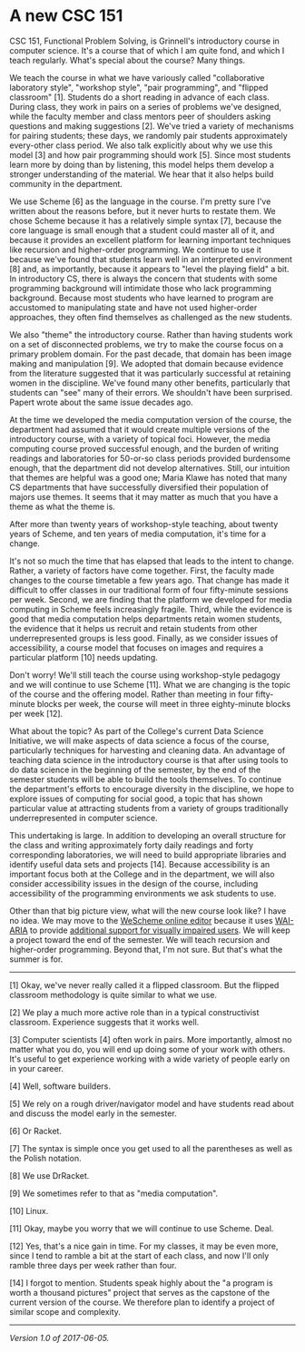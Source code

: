 A new CSC 151
=============

CSC 151, Functional Problem Solving, is Grinnell's introductory course
in computer science.  It's a course that of which I am quite fond, and
which I teach regularly.  What's special about the course?  Many
things.

We teach the course in what we have variously called "collaborative
laboratory style", "workshop style", "pair programming", and "flipped
classroom" [1].  Students do a short reading in advance of
each class.  During class, they work in pairs on a series of problems
we've designed, while the faculty member and class mentors peer of
shoulders asking questions and making suggestions [2].  We've tried a
variety of mechanisms for pairing students; these days, we randomly pair
students approximately every-other class period.  We also talk explicitly
about why we use this model [3] and how pair programming should work [5].
Since most students learn more by doing than by listening, this model 
helps them develop a stronger understanding of the material.  We hear
that it also helps build community in the department.

We use Scheme [6] as the language in the course.  I'm pretty sure I've
written about the reasons before, but it never hurts to restate them.
We chose Scheme because it has a relatively simple syntax [7], because
the core language is small enough that a student could master all of it,
and because it provides an excellent platform for learning important
techniques like recursion and higher-order programming.  We continue to
use it because we've found that students learn well in an interpreted
environment [8] and, as importantly, because it appears to "level the
playing field" a bit.  In introductory CS, there is always the concern
that students with some programming background will intimidate those who
lack programming background.  Because most students who have learned
to program are accustomed to manipulating state and have not used
higher-order approaches, they often find themselves as challenged as
the new students.

We also "theme" the introductory course.  Rather than having students
work on a set of disconnected problems, we try to make the course
focus on a primary problem domain.  For the past decade, that domain
has been image making and manipulation [9].  We adopted that domain
because evidence from the literature suggested that it was particularly
successful at retaining women in the discipline.  We've found many
other benefits, particularly that students can "see" many of their
errors.  We shouldn't have been surprised.  Papert wrote about the
same issue decades ago.  

At the time we developed the media computation version of the course,
the department had assumed that it would create multiple versions of the
introductory course, with a variety of topical foci.  However, the media
computing course proved successful enough, and the burden of writing
readings and laboratories for 50-or-so class periods provided burdensome
enough, that the department did not develop alternatives.  Still, our
intuition that themes are helpful was a good one; Maria Klawe has noted
that many CS departments that have successfully diversified their 
population of majors use themes.  It seems that it may matter as much
that you have a theme as what the theme is.

After more than twenty years of workshop-style teaching, about twenty
years of Scheme, and ten years of media computation, it's time for
a change.

It's not so much the time that has elapsed that leads to the intent to
change.  Rather, a variety of factors have come together.  First,
the faculty made changes to the course timetable a few years ago.
That change has made it difficult to offer classes in our
traditional form of four fifty-minute sessions per week.  Second, we
are finding that the platform we developed for media computing in Scheme
feels increasingly fragile.  Third, while the evidence is good that media
computation helps departments retain women students, the evidence that
it helps us recruit and retain students from other underrepresented
groups is less good.  Finally, as we consider issues of accessibility,
a course model that focuses on images and requires a particular platform
[10] needs updating.

Don't worry!  We'll still teach the course using workshop-style
pedagogy and we will continue to use Scheme [11].  What we are
changing is the topic of the course and the offering model.  Rather
than meeting in four fifty-minute blocks per week, the course will
meet in three eighty-minute blocks per week [12].

What about the topic?  As part of the College's current Data Science
Initiative, we will make aspects of data science a focus of the course,
particularly techniques for harvesting and cleaning data.  An advantage
of teaching data science in the introductory course is that after using
tools to do data science in the beginning of the semester, by the end
of the semester students will be able to build the tools themselves.
To continue the department's efforts to encourage diversity in the
discipline, we hope to explore issues of computing for social good,
a topic that has shown particular value at attracting students from a
variety of groups traditionally underrepresented in computer science.

This undertaking is large.  In addition to developing an overall structure
for the class and writing approximately forty daily readings and forty
corresponding laboratories, we will need to build appropriate libraries
and identify useful data sets and projects [14].  Because accessibility
is an important focus both at the College and in the department, we will
also consider accessibility issues in the design of the course, including
accessibility of the programming environments we ask students to use.

Other than that big picture view, what will the new course
look like?  I have no idea.  We may move to the [WeScheme online
editor](http://aria-dot-wescheme-hrd-2.appspot.com/openEditor)
because it uses [WAI-ARIA](https://www.w3.org/WAI/intro/aria)
to provide [additional support for visually impaired
users](http://www.bootstrapworld.org/blog/accessibility/User-Interface-REPL.shtml).
We will keep a project toward the end of the semester.  We will teach
recursion and higher-order programming.  Beyond that, I'm not sure.
But that's what the summer is for.

---

[1] Okay, we've never really called it a flipped classroom.  But the
flipped classroom methodology is quite similar to what we use.

[2] We play a much more active role than in a typical constructivist
classroom.  Experience suggests that it works well.

[3] Computer scientists [4] often work in pairs.  More importantly,
almost no matter what you do, you will end up doing some of your work
with others.  It's useful to get experience working with a wide variety
of people early on in your career.

[4] Well, software builders.

[5] We rely on a rough driver/navigator model and have students read
about and discuss the model early in the semester.

[6] Or Racket.

[7] The syntax is simple once you get used to all the parentheses
as well as the Polish notation.

[8] We use DrRacket.

[9] We sometimes refer to that as "media computation".

[10] Linux.

[11] Okay, maybe you worry that we will continue to use Scheme.  Deal.

[12] Yes, that's a nice gain in time.  For my classes, it may be 
even more, since I tend to ramble a bit at the start of each class,
and now I'll only ramble three days per week rather than four.

[14] I forgot to mention.  Students speak highly about the "a program
is worth a thousand pictures" project that serves as the capstone of the
current version of the course.  We therefore plan to identify a project
of similar scope and complexity.

---

*Version 1.0 of 2017-06-05.*
